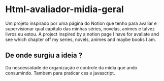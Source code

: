 # Html-avaliador-midia-geral
Um projeto inspirado por uma página do Notion que tenho para avaliar e supervisionar qual capitulo das minhas séries, novelas, animes e talvez livros eu estou.
A project inspired by a notion page I have for avaliate and see which chapter off my series, novels, animes and maybe books I am.

## De onde surgiu a ideia ?
Da nescessidade de organização e controle da mídia que ando consumindo. Tambem para praticar css e javascript.
